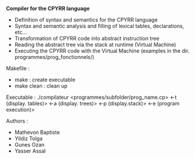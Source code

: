 **Compiler for the CPYRR language**

- Definition of syntax and semantics for the CPYRR language
- Syntax and semantic analysis and filling of lexical tables, declarations, etc...
- Transformation of CPYRR code into abstract instruction tree
- Reading the abstract tree via the stack at runtime (Virtual Machine)
- Executing the CPYRR code with the Virtual Machine (examples in the dir. programmes/prog_fonctionnels/)

Makefile : 
- make : create executable 
- make clean : clean up

Executable : 
./compilateur <programmes/subfolder/prog_name.cp> <-t (display. tables)> <-a (display. trees)> <-p (display.stack)> <-e (program execution)>

Authors :
- Mathevon Baptiste
- Yildiz Tolga
- Gunes Ozan
- Yasser Assal


